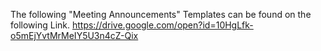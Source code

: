 The following "Meeting Announcements" Templates can be found on the following Link.
https://drive.google.com/open?id=10HgLfk-o5mEjYvtMrMeIY5U3n4cZ-Qix